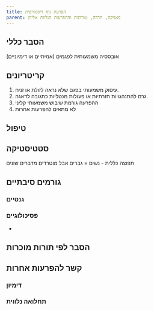 ```yaml
---
title: הפרעת גוף דיסמורפית
parent: פאניקה, חרדה, טורדנות וההפרעות הנלוות אליהן
---
```


## הסבר כללי 
אובססיה משמעותית לפגמים (אמיתיים או דימיוניים)

## קריטריונים
1. עיסוק משמעותי בפגם שלא נראה לזולת או זניח.
2. גרם להתנהגויות חזרתיות או פעולות מנטליות כתגובה לדאגה.
4. ההפרעה גורמת שיבוש משמעותי קליני
5. לא מתאים להפרעות אחרות
## טיפול

## סטטיסטיקה
תפוצה כללית - 
נשים = גברים
אבל מוטרדים מדברים שונים
## גורמים סיבתיים
### גנטיים
### פסיכולוגיים
* 
## הסבר לפי תורות מוכרות


## קשר להפרעות אחרות

### דימיון
### תחלואה נלווית
